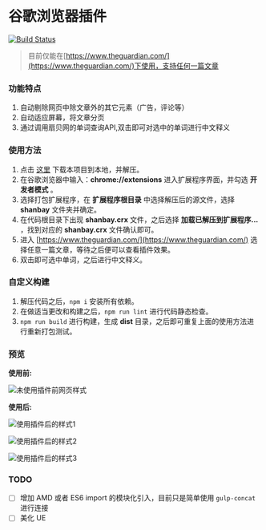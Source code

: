 # 谷歌浏览器插件
[![Build Status](https://travis-ci.org/loatheb/shanbay-chrome-extension.svg?branch=master&foo=bar)](https://travis-ci.org/loatheb/shanbay-chrome-extension)
>目前仅能在[https://www.theguardian.com/](https://www.theguardian.com/)下使用，支持任何一篇文章

### 功能特点
 1. 自动剔除网页中除文章外的其它元素（广告，评论等）
 2. 自动适应屏幕，将文章分页
 3. 通过调用扇贝网的单词查询API,双击即可对选中的单词进行中文释义

### 使用方法
1. 点击 [这里](https://github.com/loatheb/chrome-extension/archive/master.zip) 下载本项目到本地，并解压。
2. 在谷歌浏览器中输入：__chrome://extensions__ 进入扩展程序界面，并勾选 __开发者模式__ 。
3. 选择打包扩展程序，在 __扩展程序根目录__ 中选择解压后的源文件，选择 __shanbay__ 文件夹并确定。
4. 在代码根目录下出现 __shanbay.crx__ 文件，之后选择 __加载已解压到扩展程序...__ ，找到对应的 __shanbay.crx__ 文件确认即可。
5. 进入 [https://www.theguardian.com/](https://www.theguardian.com/) 选择任意一篇文章，等待之后便可以查看插件效果。
6. 双击即可选中单词，之后进行中文释义。

### 自定义构建
1. 解压代码之后，`npm i` 安装所有依赖。
2. 在做适当更改和构建之后，`npm run lint` 进行代码静态检查。
3. `npm run build` 进行构建，生成 __dist__ 目录，之后即可重复上面的使用方法进行重新打包测试。

### 预览
**使用前:**

![未使用插件前网页样式](https://github.com/zhangzhao77/chrome-extension/blob/master/imgs/before.png)

**使用后:**

![使用插件后的样式1](https://github.com/zhangzhao77/chrome-extension/blob/master/imgs/after1.png)

![使用插件后的样式2](https://github.com/zhangzhao77/chrome-extension/blob/master/imgs/after2.png)

![使用插件后的样式3](https://github.com/zhangzhao77/chrome-extension/blob/master/imgs/after3.png)

### TODO
* [ ] 增加 AMD 或者 ES6 import 的模块化引入，目前只是简单使用 `gulp-concat` 进行连接
* [ ] 美化 UE
